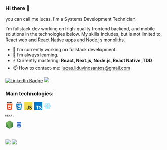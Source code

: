 ### Hi there 👋

you can call me lucas. I'm a Systems Development Technician

I'm fullstack dev working  on high-quality frontend backend, and mobile solutions in the technologies below. My skills includes, but is not limited to, React web and React Native apps and Node.js monoliths. 


- 🔭 I’m currently working on fullstack development.
- 🌱 I’m always learning. 
- ⚡ Currently mastering: **React, Next.js, Node.js, React Native ,TDD**
- 📫 How to contact-me: lucas.liduvinosantos@gmail.com

[![LinkedIn Badge](https://img.shields.io/badge/linkedin-blue?logo=linkedin&style=for-the-badge&logoColor=white)](https://www.linkedin.com/in/lucas-liduvino-santos-4846a6180/)
<a href="https://api.whatsapp.com/send?phone=5511930008829" target="_blank"><img src="https://img.shields.io/badge/WhatsApp-25D366?style=for-the-badge&logo=whatsapp&logoColor=white" target="_blank"></a>


### Main technologies:

<code><img title="HTML5" width="26px" src="https://raw.githubusercontent.com/github/explore/80688e429a7d4ef2fca1e82350fe8e3517d3494d/topics/html/html.png" /></code>
<code><img title="CSS3" width="26px" src="https://raw.githubusercontent.com/github/explore/80688e429a7d4ef2fca1e82350fe8e3517d3494d/topics/css/css.png" /></code>
<code><img title="JavaScript" width="26px" src="https://raw.githubusercontent.com/github/explore/80688e429a7d4ef2fca1e82350fe8e3517d3494d/topics/javascript/javascript.png" /></code>
<code><img title="TypeScript" width="26px" src="https://raw.githubusercontent.com/github/explore/80688e429a7d4ef2fca1e82350fe8e3517d3494d/topics/typescript/typescript.png" /></code>
<code><img title="React" width="26px" src="https://raw.githubusercontent.com/github/explore/80688e429a7d4ef2fca1e82350fe8e3517d3494d/topics/react/react.png" /></code>
<code>
  <img title="Next.js" width="26px" src="https://raw.githubusercontent.com/devicons/devicon/master/icons/nextjs/nextjs-original-wordmark.svg" />
</code>
<code><img title="JavaScript" width="26px" src="https://raw.githubusercontent.com/github/explore/80688e429a7d4ef2fca1e82350fe8e3517d3494d/topics/nodejs/nodejs.png"></code>
<code><img title="SQL" width="26px" src="https://raw.githubusercontent.com/github/explore/80688e429a7d4ef2fca1e82350fe8e3517d3494d/topics/sql/sql.png" /></code>


<br>
<div>
  <img height="180em" src="https://github-readme-stats.vercel.app/api?username=lucas6g&show_icons=true&theme=dracula&include_all_commits=true&count_private=true"/>
  <img height="180em" src="https://github-readme-stats.vercel.app/api/top-langs/?username=lucas6g&layout=compact&langs_count=7&theme=dracula"/>
</div>

